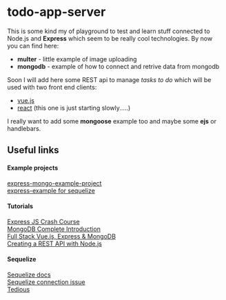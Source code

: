 # todo-app-server
This is some kind my of playground to test and learn stuff connected to Node.js and **Express** which seem to be really cool technologies. By now you can find here:
* **multer** - little example of image uploading 
* **mongodb** - example of how to connect and retrive data from mongodb

Soon I will add here some REST api to manage *tasks to do* which will be used with two front end clients:
* [vue.js](https://github.com/abik11/todo-app-vue)
* [react](https://github.com/abik11/todo-app-react) (this one is just starting slowly.....) 

I really want to add some **mongoose** example too and maybe some **ejs** or handlebars.

## Useful links

#### Example projects
[express-mongo-example-project](https://github.com/FortechRomania/express-mongo-example-project)<br />
[express-example for sequelize](https://github.com/sequelize/express-example)<br />

#### Tutorials
[Express JS Crash Course](https://www.youtube.com/watch?v=L72fhGm1tfE)<br />
[MongoDB Complete Introduction](https://www.youtube.com/watch?v=VELru-FCWDM)<br />
[Full Stack Vue.js, Express & MongoDB](https://www.youtube.com/watch?v=j55fHUJqtyw&list=PLillGF-RfqbYSx-Ab1xWVanGKtowTsnNm)<br />
[Creating a REST API with Node.js](https://www.youtube.com/watch?v=0oXYLzuucwE&list=PL55RiY5tL51q4D-B63KBnygU6opNPFk_q)<br />

#### Sequelize
[Sequelize docs](http://docs.sequelizejs.com/)<br />
[Sequelize connection issue](https://github.com/sequelize/sequelize/issues/10556)<br />
[Tedious](https://github.com/tediousjs/tedious)<br />
